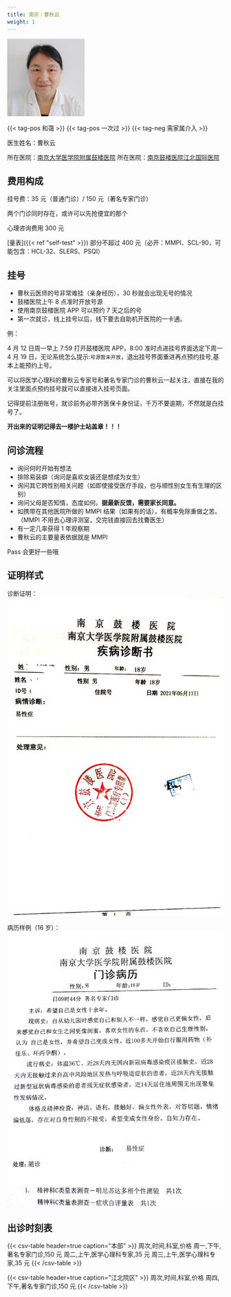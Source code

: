 ```yaml
---
title: 南京｜曹秋云
weight: 1
---
```


![doctor](doctor.jpg)

{{< tag-pos 和蔼 >}} {{< tag-pos 一次过 >}} {{< tag-neg 需家属介入 >}}

医生姓名：曹秋云

所在医院：[南京大学医学院附属鼓楼医院](https://amap.com/place/B00190B48R)
所在医院：[南京鼓楼医院江北国际医院](https://amap.com/place/B0FFH0UTCD)

## 费用构成

挂号费：35 元（普通门诊）/ 150 元（著名专家门诊）

两个门诊同时存在，或许可以先抢便宜的那个

心理咨询费用 300 元

[量表]({{< ref "self-test" >}}) 部分不超过 400 元（必开：MMPI、SCL-90，可能包含：HCL-32、SLERS、PSQI）

## 挂号

- 曹秋云医师的号非常难挂（亲身经历），30 秒就会出现无号的情况
- 鼓楼医院上午 8 点准时开放号源
- 使用南京鼓楼医院 APP 可以预约 7 天之后的号
- 第一次就诊，线上挂号以后，线下要去自助机开医院的一卡通。

例：

4 月 12 日周一早上 7:59 打开鼓楼医院 APP，8:00 准时点进挂号界面选定下周一 4 月 19 日，无论系统怎么提示:`号源暂未开放`，退出挂号界面重进再点预约挂号,基本上能预约上号。

可以将医学心理科的曹秋云专家号和著名专家门诊的曹秋云一起关注，直接在我的关注里面点预约挂号就可以直接进入挂号页面。

记得提前注册账号，就诊前务必带齐医保卡身份证，千万不要逾期，不然就是白挂号了。

**开出来的证明记得去一楼护士站盖章！！！**

## 问诊流程

- 询问何时开始有想法
- 排除易装癖（询问是喜欢女装还是想成为女生）
- 询问其它跨性别相关问题（如即使接受医疗手段，也与顺性别女生有生理的区别）
- 询问父母是否知情，态度如何。**据最新反馈，需要家长同意。**
- 如携带在其他医院所做的 MMPI 结果（如果有的话），有概率免除重做之苦。（MMPI 不用去心理评测室，交完钱直接回去找曹医生）
- 有一定几率获得 1 年观察期
- 曹秋云的主要量表依据就是 MMPI

Pass 会更好一些哦

## 证明样式

诊断证明：
![证明](proof.jpg)

病历样例（16 岁）：
![record](record.jpg)

## 出诊时刻表

{{< csv-table header=true caption="本部" >}}
周次,时间,科室,价格
周一,下午,著名专家门诊,150 元
周二,上午,医学心理科专家,35 元
周三,上午,医学心理科专家,35 元
{{< /csv-table >}}

{{< csv-table header=true caption="江北院区" >}}
周次,时间,科室,价格
周四,下午,著名专家门诊,150 元
{{< /csv-table >}}
